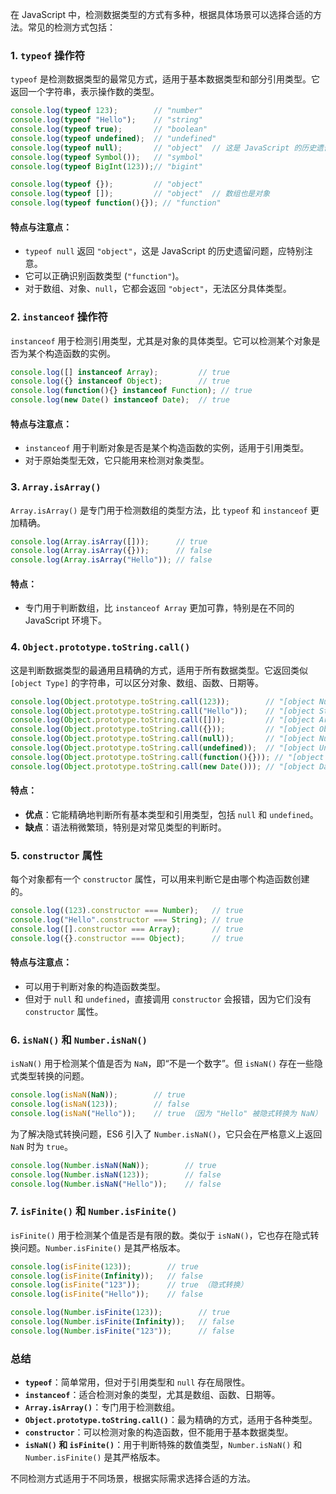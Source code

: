 在 JavaScript 中，检测数据类型的方式有多种，根据具体场景可以选择合适的方法。常见的检测方式包括：

### 1. **`typeof` 操作符**
`typeof` 是检测数据类型的最常见方式，适用于基本数据类型和部分引用类型。它返回一个字符串，表示操作数的类型。

```javascript
console.log(typeof 123);        // "number"
console.log(typeof "Hello");    // "string"
console.log(typeof true);       // "boolean"
console.log(typeof undefined);  // "undefined"
console.log(typeof null);       // "object"  // 这是 JavaScript 的历史遗留问题
console.log(typeof Symbol());   // "symbol"
console.log(typeof BigInt(123));// "bigint"

console.log(typeof {});         // "object"
console.log(typeof []);         // "object"  // 数组也是对象
console.log(typeof function(){}); // "function"
```

#### 特点与注意点：
- `typeof null` 返回 `"object"`，这是 JavaScript 的历史遗留问题，应特别注意。
- 它可以正确识别函数类型 (`"function"`)。
- 对于数组、对象、`null`，它都会返回 `"object"`，无法区分具体类型。

### 2. **`instanceof` 操作符**
`instanceof` 用于检测引用类型，尤其是对象的具体类型。它可以检测某个对象是否为某个构造函数的实例。

```javascript
console.log([] instanceof Array);         // true
console.log({} instanceof Object);        // true
console.log(function(){} instanceof Function); // true
console.log(new Date() instanceof Date);  // true
```

#### 特点与注意点：
- `instanceof` 用于判断对象是否是某个构造函数的实例，适用于引用类型。
- 对于原始类型无效，它只能用来检测对象类型。

### 3. **`Array.isArray()`**
`Array.isArray()` 是专门用于检测数组的类型方法，比 `typeof` 和 `instanceof` 更加精确。

```javascript
console.log(Array.isArray([]));      // true
console.log(Array.isArray({}));      // false
console.log(Array.isArray("Hello")); // false
```

#### 特点：
- 专门用于判断数组，比 `instanceof Array` 更加可靠，特别是在不同的 JavaScript 环境下。

### 4. **`Object.prototype.toString.call()`**
这是判断数据类型的最通用且精确的方式，适用于所有数据类型。它返回类似 `[object Type]` 的字符串，可以区分对象、数组、函数、日期等。

```javascript
console.log(Object.prototype.toString.call(123));        // "[object Number]"
console.log(Object.prototype.toString.call("Hello"));    // "[object String]"
console.log(Object.prototype.toString.call([]));         // "[object Array]"
console.log(Object.prototype.toString.call({}));         // "[object Object]"
console.log(Object.prototype.toString.call(null));       // "[object Null]"
console.log(Object.prototype.toString.call(undefined));  // "[object Undefined]"
console.log(Object.prototype.toString.call(function(){})); // "[object Function]"
console.log(Object.prototype.toString.call(new Date())); // "[object Date]"
```

#### 特点：
- **优点**：它能精确地判断所有基本类型和引用类型，包括 `null` 和 `undefined`。
- **缺点**：语法稍微繁琐，特别是对常见类型的判断时。

### 5. **`constructor` 属性**
每个对象都有一个 `constructor` 属性，可以用来判断它是由哪个构造函数创建的。

```javascript
console.log((123).constructor === Number);   // true
console.log("Hello".constructor === String); // true
console.log([].constructor === Array);       // true
console.log({}.constructor === Object);      // true
```

#### 特点与注意点：
- 可以用于判断对象的构造函数类型。
- 但对于 `null` 和 `undefined`，直接调用 `constructor` 会报错，因为它们没有 `constructor` 属性。

### 6. **`isNaN()` 和 `Number.isNaN()`**
`isNaN()` 用于检测某个值是否为 `NaN`，即“不是一个数字”。但 `isNaN()` 存在一些隐式类型转换的问题。

```javascript
console.log(isNaN(NaN));        // true
console.log(isNaN(123));        // false
console.log(isNaN("Hello"));    // true （因为 "Hello" 被隐式转换为 NaN）
```

为了解决隐式转换问题，ES6 引入了 `Number.isNaN()`，它只会在严格意义上返回 `NaN` 时为 `true`。

```javascript
console.log(Number.isNaN(NaN));        // true
console.log(Number.isNaN(123));        // false
console.log(Number.isNaN("Hello"));    // false
```

### 7. **`isFinite()` 和 `Number.isFinite()`**
`isFinite()` 用于检测某个值是否是有限的数。类似于 `isNaN()`，它也存在隐式转换问题。`Number.isFinite()` 是其严格版本。

```javascript
console.log(isFinite(123));        // true
console.log(isFinite(Infinity));   // false
console.log(isFinite("123"));      // true （隐式转换）
console.log(isFinite("Hello"));    // false

console.log(Number.isFinite(123));        // true
console.log(Number.isFinite(Infinity));   // false
console.log(Number.isFinite("123"));      // false
```

### 总结
- **`typeof`**：简单常用，但对于引用类型和 `null` 存在局限性。
- **`instanceof`**：适合检测对象的类型，尤其是数组、函数、日期等。
- **`Array.isArray()`**：专门用于检测数组。
- **`Object.prototype.toString.call()`**：最为精确的方式，适用于各种类型。
- **`constructor`**：可以检测对象的构造函数，但不能用于基本数据类型。
- **`isNaN()` 和 `isFinite()`**：用于判断特殊的数值类型，`Number.isNaN()` 和 `Number.isFinite()` 是其严格版本。

不同检测方式适用于不同场景，根据实际需求选择合适的方法。